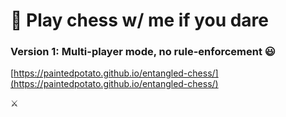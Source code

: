 # 👑 Play chess w/ me if you dare

### Version 1: Multi-player mode, no rule-enforcement 😃
[https://paintedpotato.github.io/entangled-chess/](https://paintedpotato.github.io/entangled-chess/)

⚔️
